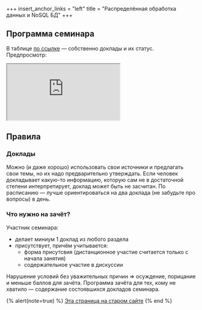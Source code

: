 +++
insert_anchor_links = "left"
title = "Распределённая обработка данных и NoSQL БД"
+++

<!-- 7 семестр Технологии программирования -->

## Программа семинара
В таблице [по ссылке](https://disk.yandex.ru/i/_kyO19whKMdjJw/preview) — собственно доклады и их статус.
Предпросмотр:

<iframe
  referrerpolicy="no-referrer" loading="lazy"
  src="https://vision.spb.ru/uxls/%D0%A1%D0%9F%D0%B1%D0%93%D0%A3.pub/%D0%91%D0%B0%D0%BA%D0%B0%D0%BB%D0%B0%D0%B2%D1%80%D0%B8%D0%B0%D1%82/NoSQL/2025-%D0%A2%D0%B5%D0%BC%D1%8B_%D0%B2%D0%BE%D0%BF%D1%80%D0%BE%D1%81%D1%8B_%D1%83%D1%81%D0%BF%D0%B5%D1%85%D0%B8.html">
Счастливый пользователь, не знающий, что такое iframe...
</iframe>

##  Правила

### Доклады

Можно (и даже хорошо) использовать свои источники и предлагать свои темы, но их надо предварительно утверждать.
Если человек докладывает какую-то информацию, которую сам не в достаточной степени интерпретирует, доклад может быть не засчитан.
По расписанию — лучше ориентироваться на два доклада (не забудьте про вопросы) в день.

### Что нужно на зачёт?

Участник семинара:

* делает миниум 1 доклад из любого раздела
* присутствует, причём учитывается:
  * форма присутсвия (дистанционное участие считается только с начала занятия)
  * содержательное участие в дискуссии

Нарушение условий без уважительных причин ⇒ осуждение, порицание и меньше баллов для зачёта.
Программа зачёта для тех, кому не хватило — содержание состоявшихся докладов семинара.

{% alert(note=true) %}
[Эта страница на старом сайте](https://sites.google.com/view/edu2018-dluciv-name/Home/distrinfproc)
{% end %}

